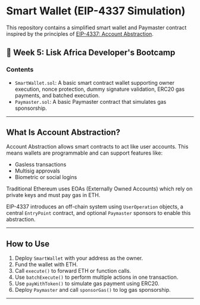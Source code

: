# Smart Wallet (EIP-4337 Simulation)

This repository contains a simplified smart wallet and Paymaster contract inspired by the principles of [EIP-4337: Account Abstraction](https://eips.ethereum.org/EIPS/eip-4337).

## 📆 Week 5: Lisk Africa Developer's Bootcamp

### Contents
- `SmartWallet.sol`: A basic smart contract wallet supporting owner execution, nonce protection, dummy signature validation, ERC20 gas payments, and batched execution.
- `Paymaster.sol`: A basic Paymaster contract that simulates gas sponsorship.

---

##  What Is Account Abstraction?

Account Abstraction allows smart contracts to act like user accounts. This means wallets are programmable and can support features like:
- Gasless transactions
- Multisig approvals
- Biometric or social logins

Traditional Ethereum uses EOAs (Externally Owned Accounts) which rely on private keys and must pay gas in ETH.

EIP-4337 introduces an off-chain system using `UserOperation` objects, a central `EntryPoint` contract, and optional `Paymaster` sponsors to enable this abstraction.

---

##  How to Use

1. Deploy `SmartWallet` with your address as the owner.
2. Fund the wallet with ETH.
3. Call `execute()` to forward ETH or function calls.
4. Use `batchExecute()` to perform multiple actions in one transaction.
5. Use `payWithToken()` to simulate gas payment using ERC20.
6. Deploy `Paymaster` and call `sponsorGas()` to log gas sponsorship.

---


